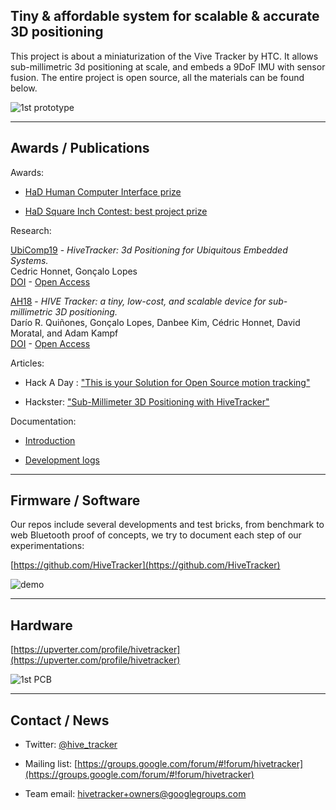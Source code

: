 ## Tiny & affordable system for scalable & accurate 3D positioning

This project is about a miniaturization of the Vive Tracker by HTC.
It allows sub-millimetric 3d positioning at scale, and embeds a 9DoF IMU with sensor fusion.
The entire project is open source, all the materials can be found below.


![1st prototype](files/prototype.jpg)

_______________________________________________________________________________
## Awards / Publications

Awards:

- [HaD Human Computer Interface prize](https://hackaday.com/2018/09/05/twenty-projects-that-just-won-the-human-computer-interface-challenge/)

- [HaD Square Inch Contest: best project prize](https://hackaday.com/2018/10/18/packing-a-lot-into-a-little-pcb-winners-of-the-square-inch-project/)


Research:

[UbiComp19](http://ubicomp.org/ubicomp2019) -
_HiveTracker: 3d Positioning for Ubiquitous Embedded Systems._
<br> Cedric Honnet, Gonçalo Lopes
<br> [DOI](https://doi.org/10.1145/3341162.3349295) -
[Open Access](files/UbiComp19-HiveTracker.pdf)

[AH18](http://sigah.org/AH2018) -
_HIVE Tracker: a tiny, low-cost, and scalable device for sub-millimetric 3D positioning._
<br> Darío R. Quiñones, Gonçalo Lopes, Danbee Kim, Cédric Honnet, David Moratal, and Adam Kampf
<br> [DOI](https://doi.org/10.1145/3174910.3174935) -
[Open Access](files/AH18-HiveTracker.pdf)


Articles:

- Hack A Day : ["This is your Solution for Open Source motion tracking"](https://hackaday.com/2018/09/04/this-is-your-solution-for-open-source-motion-tracking)

- Hackster: ["Sub-Millimeter 3D Positioning with HiveTracker"](https://blog.hackster.io/sub-millimeter-3d-positioning-with-hivetracker-ed213b1ea0c1)


Documentation:

- [Introduction](https://hackaday.io/project/160182-hivetracker/details)

- [Development logs](https://hackaday.io/project/160182/logs)


_______________________________________________________________________________
## Firmware / Software

Our repos include several developments and test bricks, from benchmark to web Bluetooth proof of concepts,
we try to document each step of our experimentations:

[https://github.com/HiveTracker](https://github.com/HiveTracker)

![demo](files/animation.gif)

_______________________________________________________________________________
## Hardware

[https://upverter.com/profile/hivetracker](https://upverter.com/profile/hivetracker)

![1st PCB](files/hardware.png)


_______________________________________________________________________________
## Contact / News

- Twitter: [@hive_tracker](https://twitter.com/hive_tracker)

- Mailing list: [https://groups.google.com/forum/#!forum/hivetracker](https://groups.google.com/forum/#!forum/hivetracker)

- Team email: [hivetracker+owners@googlegroups.com](mailto:hivetracker+owners@googlegroups.com)

